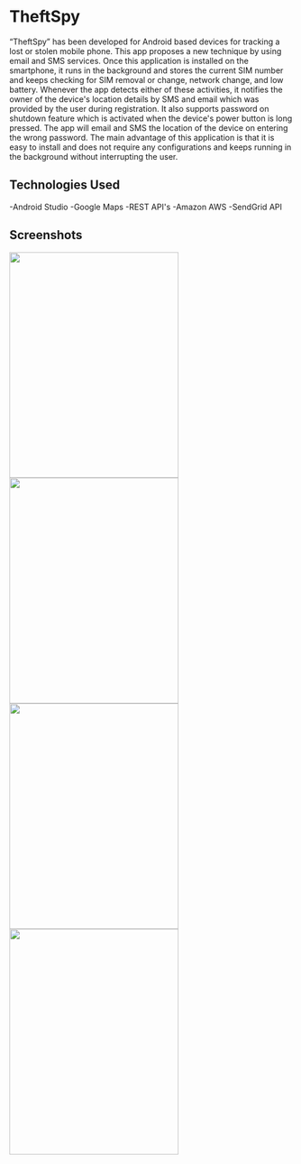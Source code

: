 # TheftSpy
“TheftSpy” has been developed for Android based devices for tracking a lost or stolen mobile phone. This app proposes a 
new technique by using email and SMS services. Once this application is installed on the smartphone, it runs in the background 
and stores the current SIM number and keeps checking for SIM removal or change, network change, and low battery. Whenever the app detects either of these activities, it notifies the owner of the device's location details by SMS and email which was provided by the user during registration. It also supports password on shutdown feature which is activated when the device's power button is long pressed. The app will email and SMS the location of the device on entering the wrong password. The main advantage of this application is that it is easy to install and does not require any configurations and keeps running in the background without interrupting the user.

## Technologies Used
 -Android Studio
 -Google Maps
 -REST API's
 -Amazon AWS 
 -SendGrid API

## Screenshots

<img src="https://cloud.githubusercontent.com/assets/14244401/23098425/757a454e-f666-11e6-804a-922262bca3c0.png" width="300" height="400">          <img src="https://cloud.githubusercontent.com/assets/14244401/23098445/e46aa002-f666-11e6-92e2-98041edd8d00.png" width="300" height="400">
<img src="https://cloud.githubusercontent.com/assets/14244401/23098555/2c2709aa-f66a-11e6-99b1-feb56c5aef5a.jpg" width="300" height="400"> <img src="https://cloud.githubusercontent.com/assets/14244401/23098566/7b8a991c-f66a-11e6-8255-c732f759be3c.jpg" width="300" height="400">
